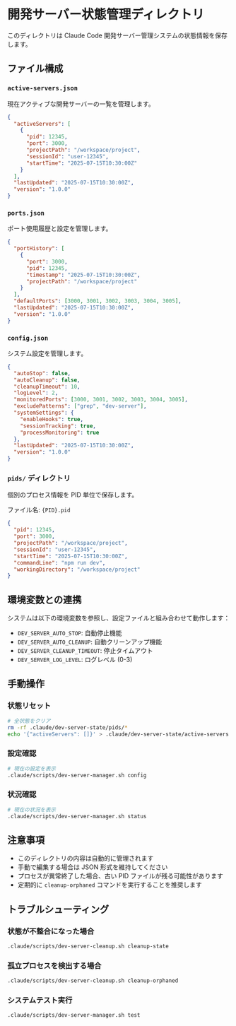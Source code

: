 # 開発サーバー状態管理ディレクトリ

このディレクトリは Claude Code 開発サーバー管理システムの状態情報を保存します。

## ファイル構成

### `active-servers.json`
現在アクティブな開発サーバーの一覧を管理します。

```json
{
  "activeServers": [
    {
      "pid": 12345,
      "port": 3000,
      "projectPath": "/workspace/project",
      "sessionId": "user-12345",
      "startTime": "2025-07-15T10:30:00Z"
    }
  ],
  "lastUpdated": "2025-07-15T10:30:00Z",
  "version": "1.0.0"
}
```

### `ports.json`
ポート使用履歴と設定を管理します。

```json
{
  "portHistory": [
    {
      "port": 3000,
      "pid": 12345,
      "timestamp": "2025-07-15T10:30:00Z",
      "projectPath": "/workspace/project"
    }
  ],
  "defaultPorts": [3000, 3001, 3002, 3003, 3004, 3005],
  "lastUpdated": "2025-07-15T10:30:00Z",
  "version": "1.0.0"
}
```

### `config.json`
システム設定を管理します。

```json
{
  "autoStop": false,
  "autoCleanup": false,
  "cleanupTimeout": 10,
  "logLevel": 2,
  "monitoredPorts": [3000, 3001, 3002, 3003, 3004, 3005],
  "excludePatterns": ["grep", "dev-server"],
  "systemSettings": {
    "enableHooks": true,
    "sessionTracking": true,
    "processMonitoring": true
  },
  "lastUpdated": "2025-07-15T10:30:00Z",
  "version": "1.0.0"
}
```

### `pids/` ディレクトリ
個別のプロセス情報を PID 単位で保存します。

ファイル名: `{PID}.pid`

```json
{
  "pid": 12345,
  "port": 3000,
  "projectPath": "/workspace/project",
  "sessionId": "user-12345",
  "startTime": "2025-07-15T10:30:00Z",
  "commandLine": "npm run dev",
  "workingDirectory": "/workspace/project"
}
```

## 環境変数との連携

システムは以下の環境変数を参照し、設定ファイルと組み合わせて動作します：

- `DEV_SERVER_AUTO_STOP`: 自動停止機能
- `DEV_SERVER_AUTO_CLEANUP`: 自動クリーンアップ機能  
- `DEV_SERVER_CLEANUP_TIMEOUT`: 停止タイムアウト
- `DEV_SERVER_LOG_LEVEL`: ログレベル (0-3)

## 手動操作

### 状態リセット
```bash
# 全状態をクリア
rm -rf .claude/dev-server-state/pids/*
echo '{"activeServers": []}' > .claude/dev-server-state/active-servers.json
```

### 設定確認
```bash
# 現在の設定を表示
.claude/scripts/dev-server-manager.sh config
```

### 状況確認
```bash
# 現在の状況を表示
.claude/scripts/dev-server-manager.sh status
```

## 注意事項

- このディレクトリの内容は自動的に管理されます
- 手動で編集する場合は JSON 形式を維持してください  
- プロセスが異常終了した場合、古い PID ファイルが残る可能性があります
- 定期的に `cleanup-orphaned` コマンドを実行することを推奨します

## トラブルシューティング

### 状態が不整合になった場合
```bash
.claude/scripts/dev-server-cleanup.sh cleanup-state
```

### 孤立プロセスを検出する場合  
```bash
.claude/scripts/dev-server-cleanup.sh cleanup-orphaned
```

### システムテスト実行
```bash
.claude/scripts/dev-server-manager.sh test
```